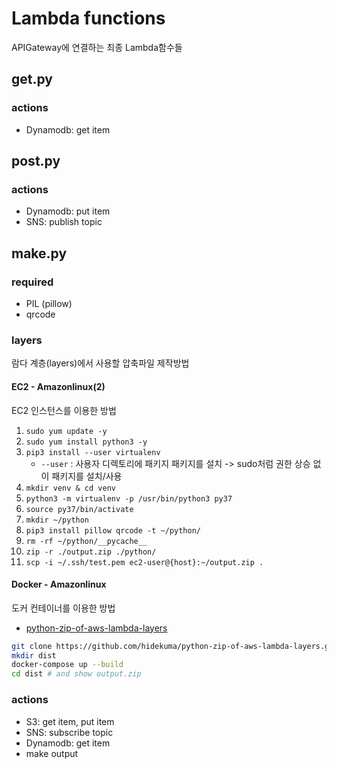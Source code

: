 # Lambda functions
APIGateway에 연결하는 최종 Lambda함수들

## get.py
### actions
- Dynamodb: get item

## post.py
### actions
- Dynamodb: put item
- SNS: publish topic

## make.py
### required
- PIL (pillow)
- qrcode

### layers
람다 계층(layers)에서 사용할 압축파일 제작방법

#### EC2 - Amazonlinux(2)
EC2 인스턴스를 이용한 방법
1. `sudo yum update -y`
2. `sudo yum install python3 -y`
3. `pip3 install --user virtualenv`
    - `--user` : 사용자 디렉토리에 패키지 패키지를 설치 -> sudo처럼 권한 상승 없이 패키지를 설치/사용
4. `mkdir venv & cd venv`
5. `python3 -m virtualenv -p /usr/bin/python3 py37`
6. `source py37/bin/activate`
7. `mkdir ~/python`
8. `pip3 install pillow qrcode -t ~/python/`
9. `rm -rf ~/python/__pycache__`
10. `zip -r ./output.zip ./python/`
11. `scp -i ~/.ssh/test.pem ec2-user@{host}:~/output.zip .`

#### Docker - Amazonlinux
도커 컨테이너를 이용한 방법
- [python-zip-of-aws-lambda-layers](https://github.com/hidekuma/python-zip-of-aws-lambda-layers)
```bash
git clone https://github.com/hidekuma/python-zip-of-aws-lambda-layers.git
mkdir dist
docker-compose up --build
cd dist # and show output.zip
```
### actions
- S3: get item, put item
- SNS: subscribe topic
- Dynamodb: get item
- make output
